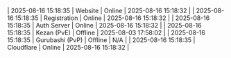 | 2025-08-16 15:18:35 | Website | Online | 2025-08-16 15:18:32 |
| 2025-08-16 15:18:35 | Registration | Online | 2025-08-16 15:18:32 |
| 2025-08-16 15:18:35 | Auth Server | Online | 2025-08-16 15:18:32 |
| 2025-08-16 15:18:35 | Kezan (PvE) | Offline | 2025-08-03 17:58:02 |
| 2025-08-16 15:18:35 | Gurubashi (PvP) | Offline | N/A |
| 2025-08-16 15:18:35 | Cloudflare | Online | 2025-08-16 15:18:32 |
